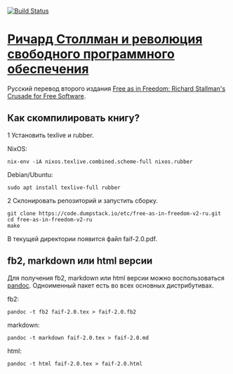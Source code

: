 [![Build Status](https://travis-ci.org/jollheef/free-as-in-freedom-v2-ru.svg?branch=master)](https://travis-ci.org/jollheef/free-as-in-freedom-v2-ru)

# [Ричард Столлман и революция свободного программного обеспечения](https://code.dumpstack.io/etc/free-as-in-freedom-v2-ru)

Русский перевод второго издания [Free as in Freedom: Richard Stallman's Crusade for Free Software](https://www.fsf.org/faif/).

## Как скомпилировать книгу?

1 Установить texlive и rubber.

NixOS:

    nix-env -iA nixos.texlive.combined.scheme-full nixos.rubber

Debian/Ubuntu:

    sudo apt install texlive-full rubber

2 Склонировать репозиторий и запустить сборку.

    git clone https://code.dumpstack.io/etc/free-as-in-freedom-v2-ru.git
	cd free-as-in-freedom-v2-ru
    make

В текущей директории появится файл faif-2.0.pdf.

## fb2, markdown или html версии

Для получения fb2, markdown или html версии можно воспользоваться [pandoc](https://pandoc.org/). Одноименный пакет есть во всех основных дистрибутивах.

fb2:

    pandoc -t fb2 faif-2.0.tex > faif-2.0.fb2

markdown:

    pandoc -t markdown faif-2.0.tex > faif-2.0.md

html:

    pandoc -t html faif-2.0.tex > faif-2.0.html
